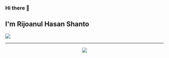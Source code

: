 ### Hi there 👋

## I'm Rijoanul Hasan Shanto

![](https://komarev.com/ghpvc/?username=Rijoanul-Shanto&color=blue)

---

<p align="center">
  <img src="https://media.giphy.com/media/dxn6fRlTIShoeBr69N/giphy.gif">
</p>

<!--
**Rijoanul-Shanto/Rijoanul-Shanto** is a ✨ _special_ ✨ repository because its `README.md` (this file) appears on your GitHub profile.

Here are some ideas to get you started:

- 🔭 I’m currently working on ...
- 🌱 I’m currently learning ...
- 👯 I’m looking to collaborate on ...
- 🤔 I’m looking for help with ...
- 💬 Ask me about ...
- 📫 How to reach me: ...
- 😄 Pronouns: ...
- ⚡ Fun fact: ...
-->
